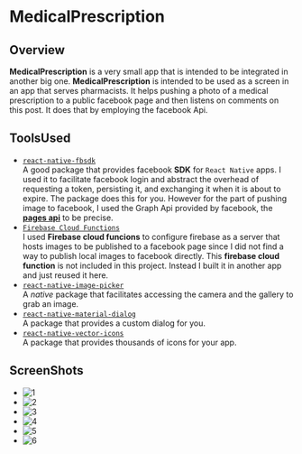 # MedicalPrescription

## Overview
**MedicalPrescription** is a very small app that is intended to be integrated in another big one. **MedicalPrescription** is intended to be used as a screen in an app that serves pharmacists. It helps pushing a photo of a medical prescription to a public facebook page and then listens on comments on this post. It does that by employing the facebook Api.

## ToolsUsed
* [` react-native-fbsdk `](https://www.npmjs.com/package/react-native-fbsdk)  
A good package that provides facebook **SDK** for ` React Native ` apps. I used it to facilitate facebook login and abstract the overhead of requesting a token, persisting it, and exchanging it when it is about to expire. The package does this for you. However for the part of pushing image to facebook, I used the Graph Api provided by facebook, the [**pages api**](https://developers.facebook.com/docs/pages/) to be precise.
* [` Firebase Cloud Functions `](https://firebase.google.com/docs/functions)  
I used **Firebase cloud funcions** to configure firebase as a server that hosts images to be published to a facebook page since I did not find a way to publish local images to facebook directly. This **firebase cloud function** is not included in this project. Instead I built it in another app and just reused it here. 
* [` react-native-image-picker `](https://www.npmjs.com/package/react-native-image-picker-m)  
A *native* package that facilitates accessing the camera and the gallery to grab an image.
* [` react-native-material-dialog `](https://www.npmjs.com/package/react-native-material-dialog)  
A package that provides a custom dialog for you.
* [` react-native-vector-icons `](https://www.npmjs.com/package/react-native-vector-icons)  
A package that provides thousands of icons for your app.

## ScreenShots
* ![1](https://github.com/hossamnasser938/MedicalPrescription/tree/master/screenshots/1.png)
* ![2](https://github.com/hossamnasser938/MedicalPrescription/tree/master/screenshots/2.png)
* ![3](https://github.com/hossamnasser938/MedicalPrescription/tree/master/screenshots/3.png)
* ![4](https://github.com/hossamnasser938/MedicalPrescription/tree/master/screenshots/4.png)
* ![5](https://github.com/hossamnasser938/MedicalPrescription/tree/master/screenshots/5.png)
* ![6](https://github.com/hossamnasser938/MedicalPrescription/tree/master/screenshots/6.png)
